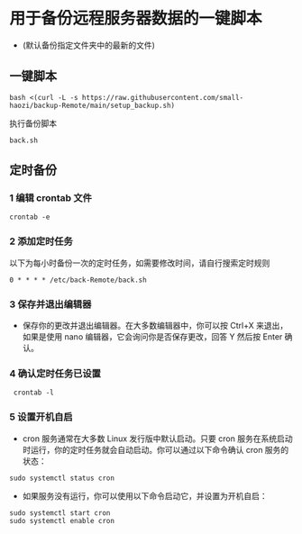# 用于备份远程服务器数据的一键脚本
- (默认备份指定文件夹中的最新的文件)
## 一键脚本
```
bash <(curl -L -s https://raw.githubusercontent.com/small-haozi/backup-Remote/main/setup_backup.sh)
```
执行备份脚本
```
back.sh
```
## 定时备份
  ### 1 编辑 crontab 文件
    
    crontab -e
    
  ### 2 添加定时任务
  以下为每小时备份一次的定时任务，如需要修改时间，请自行搜索定时规则
    
    0 * * * * /etc/back-Remote/back.sh
    
  ### 3 保存并退出编辑器
  - 保存你的更改并退出编辑器。在大多数编辑器中，你可以按 Ctrl+X 来退出，如果是使用 nano 编辑器，它会询问你是否保存更改，回答 Y 然后按 Enter 确认。
  ### 4 确认定时任务已设置
     
     crontab -l
     
  ### 5 设置开机自启
  - cron 服务通常在大多数 Linux 发行版中默认启动。只要 cron 服务在系统启动时运行，你的定时任务就会自动启动。你可以通过以下命令确认 cron 服务的状态：
  ```
  sudo systemctl status cron
  ```
  - 如果服务没有运行，你可以使用以下命令启动它，并设置为开机自启：
  ```
  sudo systemctl start cron
  sudo systemctl enable cron
  ```
